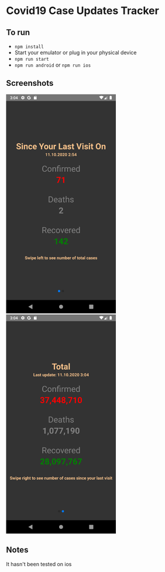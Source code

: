 # Covid19 Case Updates Tracker

## To run

- `npm install`
- Start your emulator or plug in your physical device
- `npm run start`
- `npm run android` or `npm run ios`

## Screenshots

<p float="left">
  <img src="./screenshots/screenshot1.png" alt="drawing" width="300"/>
  <img src="./screenshots/screenshot2.png" alt="drawing" width="300"/>
</p>

## Notes
It hasn't been tested on ios